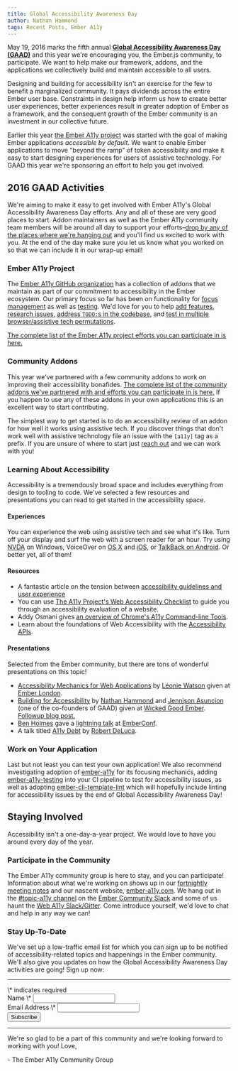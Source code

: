 ```yaml
---
title: Global Accessibility Awareness Day
author: Nathan Hammond
tags: Recent Posts, Ember A11y
---
```


May 19, 2016 marks the fifth annual **[Global Accessibility Awareness Day (GAAD)](http://www.globalaccessibilityawarenessday.org/)** and this year we're encouraging you, the Ember.js community, to participate. We want to help make our framework, addons, and the applications we collectively build and maintain accessible to all users.

Designing and building for accessibility isn't an exercise for the few to benefit a marginalized community. It pays dividends across the entire Ember user base. Constraints in design help inform us how to create better user experiences, better experiences result in greater adoption of Ember as a framework, and the consequent growth of the Ember community is an investment in our collective future.

Earlier this year [the Ember A11y project](http://www.ember-a11y.com) was started with the goal of making Ember applications _accessible by default_. We want to enable Ember applications to move "beyond the ramp" of token accessibility and make it easy to start designing experiences for users of assistive technology. For GAAD this year we're sponsoring an effort to help you get involved.

## 2016 GAAD Activities

We're aiming to make it easy to get involved with Ember A11y's Global Accessibility Awareness Day efforts. Any and all of these are very good places to start. Addon maintainers as well as the Ember A11y community team members will be around all day to support your efforts–[drop by any of the places where we're hanging out](#toc_participate-in-the-community) and you'll find us excited to work with you. At the end of the day make sure you let us know what you worked on so that we can include it in our wrap-up email!

### Ember A11y Project

The [Ember A11y GitHub organization](https://github.com/ember-a11y/) has a collection of addons that we maintain as part of our commitment to accessibility in the Ember ecosystem. Our primary focus so far has been on functionality for [focus management](https://github.com/ember-a11y/ember-a11y) as well as [testing](https://github.com/trentmwillis/ember-axe). We'd love for you to help [add features](https://github.com/rwjblue/ember-template-lint/issues/41), [research issues](https://github.com/ember-a11y/ember-a11y/issues/3), [address `TODO:`s in the codebase](https://github.com/ember-a11y/ember-a11y/issues/9), and [test in multiple browser/assistive tech permutations](http://ember-a11y.github.io/ember-a11y/).

[The complete list of the Ember A11y project efforts you can participate in is here.](https://docs.google.com/spreadsheets/d/1q4DkaNwH8mh7xZJa1TmrHNcFuFuWdQ80iG88c7N4QII/edit#gid=808967448) 

### Community Addons

This year we've partnered with a few community addons to work on improving their accessibility bonafides. [The complete list of the community addons we've partnered with and efforts you can participate in is here.](https://docs.google.com/spreadsheets/d/1q4DkaNwH8mh7xZJa1TmrHNcFuFuWdQ80iG88c7N4QII/edit#gid=0) If you happen to use any of these addons in your own applications this is an excellent way to start contributing.

The simplest way to get started is to do an accessibility review of an addon for how well it works using assistive tech. If you discover things that don't work well with assistive technology file an issue with the `[a11y]` tag as a prefix. If you are unsure of where to start just [reach out](#toc_participate-in-the-community) and we can work with you!

### Learning About Accessibility

Accessibility is a tremendously broad space and includes everything from design to tooling to code. We've selected a few resources and presentations you can read to get started in the accessibility space.

#### Experiences

You can experience the web using assistive tech and see what it's like. Turn off your display and surf the web with a screen reader for an hour. Try using [NVDA](http://www.nvda-project.org/) on Windows, VoiceOver on [OS X](http://help.apple.com/voiceover/info/guide/10.11/) and [iOS](http://help.apple.com/iphone/9/#/iph3e2e4367), or [TalkBack on Android](https://support.google.com/accessibility/android/answer/6283677?hl=en). Or better yet, all of them!

#### Resources

- A fantastic article on the tension between [accessibility guidelines and user experience](http://simplyaccessible.com/article/guidelines-vs-ux/)
- You can use [The A11y Project's Web Accessibility Checklist](http://a11yproject.com/checklist.html) to guide you through an accessibility evaluation of a website.
- Addy Osmani gives [an overview of Chrome's A11y Command-line Tools](https://addyosmani.com/a11y/).
- Learn about the foundations of Web Accessibility with the [Accessibility APIs](https://www.smashingmagazine.com/2015/03/web-accessibility-with-accessibility-api/).

#### Presentations

Selected from the Ember community, but there are tons of wonderful presentations on this topic!

- [Accessibility Mechanics for Web Applications](https://vimeo.com/163925627) by [Léonie Watson](https://twitter.com/LeonieWatson) given at [Ember London](http://emberlondon.com/).
- [Building for Accessibility](https://www.youtube.com/watch?v=ok9v9-Tcq0o) by [Nathan Hammond](https://twitter.com/nathanhammond) and [Jennison Asuncion](https://twitter.com/jennison) (one of the co-founders of GAAD) given at [Wicked Good Ember](https://wickedgoodember.com/). [Followup blog post.](http://www.nathanhammond.com/building-for-accessibility)
- [Ben Holmes](https://twitter.com/binhums) gave a [lightning talk](http://confreaks.tv/videos/emberconf2016-minitalk-accessibility-in-ember) at [EmberConf](http://emberconf.com/).
- A talk titled [A11y Debt](https://github.com/Robdel12/a11y-debt#a11y-debt) by [Robert DeLuca](https://twitter.com/robdel12).

### Work on Your Application

Last but not least you can test your own application! We also recommend investigating adoption of [ember-a11y](https://emberobserver.com/addons/ember-a11y) for its focusing mechanics, adding [ember-a11y-testing](https://emberobserver.com/addons/ember-axe) into your CI pipeline to test for accessibility issues, as well as adopting [ember-cli-template-lint](https://emberobserver.com/addons/ember-cli-template-lint) which will hopefully include linting for accessibility issues by the end of Global Accessibility Awareness Day!

## Staying Involved

Accessibility isn't a one-day-a-year project. We would love to have you around every day of the year.

### Participate in the Community

The Ember A11y community group is here to stay, and you can participate! Information about what we're working on shows up in our [fortnightly meeting notes](https://github.com/ember-a11y/core-notes/tree/ember-a11y/ember-a11y) and our nascent website, [ember-a11y.com](http://www.ember-a11y.com). We hang out in the [#topic-a11y channel](https://embercommunity.slack.com/archives/topic-a11y) on the [Ember Community Slack](https://ember-community-slackin.herokuapp.com/) and some of us haunt the [Web A11y Slack/Gitter](https://www.paciellogroup.com/blog/2015/07/anybody-can-be-an-a11y-slacker/). Come introduce yourself, we'd love to chat and help in any way we can!

### Stay Up-To-Date

We've set up a low-traffic email list for which you can sign up to be notified of accessibility-related topics and happenings in the Ember community. We'll also give you updates on how the Global Accessibility Awareness Day activities are going! Sign up now:

---

<link href="//cdn-images.mailchimp.com/embedcode/classic-10_7.css" rel="stylesheet" type="text/css">
<div id="mc_embed_signup"><form action="//ember-a11y.us13.list-manage.com/subscribe/post?u=fecff46fa10e0aa0c3844b8a4&amp;id=817a5b96e1" method="post" id="mc-embedded-subscribe-form" name="mc-embedded-subscribe-form" class="validate" target="_blank" novalidate><div id="mc_embed_signup_scroll">
<div class="indicates-required"><span class="asterisk">\*</span> indicates required</div>
<div class="mc-field-group">
  <label for="mce-NAME">Name <span class="asterisk">\*</span></label>
  <input type="text" value="" name="NAME" class="required" id="mce-NAME">
</div>
<div class="mc-field-group">
  <label for="mce-EMAIL">Email Address <span class="asterisk">\*</span></label>
  <input type="email" value="" name="EMAIL" class="required email" id="mce-EMAIL">
</div>
  <div id="mce-responses" style="width:100%;margin:0;padding:0;" class="clear">
    <div class="response" id="mce-error-response" style="display:none"></div>
    <div class="response" id="mce-success-response" style="display:none"></div>
  </div>
  <div style="position: absolute; left: -5000px;" aria-hidden="true"><input type="text" name="b_fecff46fa10e0aa0c3844b8a4_817a5b96e1" tabindex="-1" value=""></div>
  <div class="clear"><input type="submit" value="Subscribe" name="subscribe" id="mc-embedded-subscribe" class="button"></div>
</div></form></div>
<script type='text/javascript' src='//s3.amazonaws.com/downloads.mailchimp.com/js/mc-validate.js'></script><script type='text/javascript'>(function($) {window.fnames = new Array(); window.ftypes = new Array();fnames[2]='NAME';ftypes[2]='text';fnames[0]='EMAIL';ftypes[0]='email';}(jQuery));var $mcj = jQuery.noConflict(true);</script>

---

We're so glad to be a part of this community and we're looking forward to working with you! Love,

\- The Ember A11y Community Group